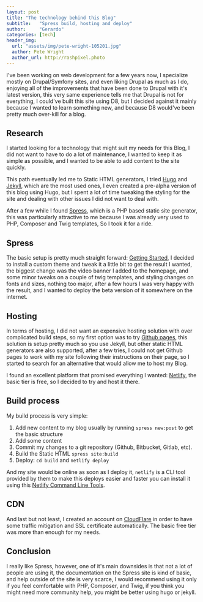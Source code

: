 ```yaml
---
layout: post
title: "The technology behind this Blog"
subtitle:   "Spress build, hosting and deploy"
author:     "Gerardo"
categories: [tech]
header_img:
  url: "assets/img/pete-wright-105201.jpg"
  author: Pete Wright
  author_url: http://rashpixel.photo
---
```


I've been working on web development for a few years now, I specialize mostly on Drupal/Symfony sites, and even 
liking Drupal as much as I do, enjoying all of the improvements that have been done to Drupal with it's
latest version, this very same experience tells me that Drupal is not for everything, I could've
built this site using D8, but I decided against it mainly because I wanted to learn something new, and 
because D8 would've been pretty much over-kill for a blog.

## Research
I started looking for a technology that might suit my needs for this Blog, I did not want to have to do 
a lot of maintenance, I wanted to keep it as simple as possible, and I wanted to be able to add content to
the site quickly.

This path eventually led me to Static HTML generators, I tried [Hugo](https://gohugo.io/) and 
[Jekyll](https://jekyllrb.com/), which are the most used ones, I even created a pre-alpha version of this
blog using Hugo, but I spent a lot of time tweaking the styling for the site and dealing with other issues
I did not want to deal with.

After a few while I found [Spress](http://spress.yosymfony.com/), which is a PHP based static site generator,
this was particularly attractive to me because I was already very used to PHP, Composer and Twig templates, So
I took it for a ride.

## Spress
The basic setup is pretty much straight forward: [Getting Started](http://spress.yosymfony.com/docs/getting-started/),
I decided to install a custom theme and tweak it a little bit to get the result I wanted, the biggest change was
the video banner I added to the homepage, and some minor tweaks on a couple of twig templates, and styling changes on 
fonts and sizes, 
nothing too major, after a few hours I was very happy with the result, and I wanted to deploy the beta version of it
somewhere on the internet.

## Hosting
In terms of hosting, I did not want an expensive hosting solution with over complicated build steps, so my first
option was to try [Github pages](https://pages.github.com/), this solution is setup pretty much so you use Jekyll,
but other static HTML generators are also supported, after a few tries, I could not get Github pages to work 
with my site following their instructions on their page, so I started to search for an alternative that would 
allow me to host my Blog.

I found an excellent platform that promised everything I wanted: [Netlify](https://www.netlify.com/), the basic
tier is free, so I decided to try and host it there.

## Build process
My build process is very simple:

1. Add new content to my blog usually by running `spress new:post` to get the basic structure
2. Add some content
3. Commit my changes to a git repository (Github, Bitbucket, Gitlab, etc).
4. Build the Static HTML `spress site:build`
5. Deploy: `cd build` and `netlify deploy`

And my site would be online as soon as I deploy it, `netlify` is a CLI tool provided by them to make this deploys
easier and faster you can install it using this [Netlify Command Line Tools](https://www.netlify.com/docs/cli/).

## CDN
And last but not least, I created an account on [CloudFlare](https://www.cloudflare.com) in order to have some traffic 
mitigation and SSL certificate automatically. The basic free tier was more than enough for my needs.

## Conclusion
I really like Spress, however, one of it's main downsides is that not a lot of people are using it, the documentation
on the Spress site is kind of basic, and help outside of the site is very scarce, I would recommend using it only 
if you feel comfortable with PHP, Composer, and Twig, if you think you might need more community help, 
you might be better using hugo or jekyll.


